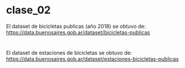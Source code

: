 # clase_02
El dataset de bicicletas publicas (año 2018) se obtuvo de: https://data.buenosaires.gob.ar/dataset/bicicletas-publicas
#
El dataset de estaciones de bicicletas se obtuvo de: https://data.buenosaires.gob.ar/dataset/estaciones-bicicletas-publicas
